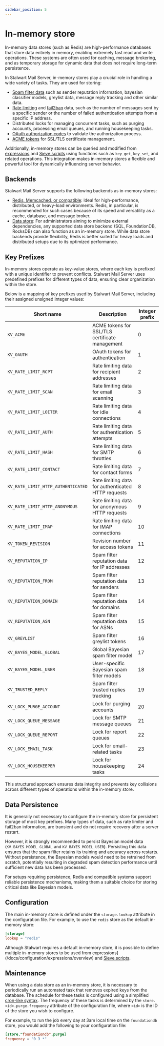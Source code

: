 ```yaml
---
sidebar_position: 5
---
```


# In-memory store

In-memory data stores (such as Redis) are high-performance databases that store data entirely in memory, enabling extremely fast read and write operations. These systems are often used for caching, message brokering, and as temporary storage for dynamic data that does not require long-term persistence.

In Stalwart Mail Server, in-memory stores play a crucial role in handling a wide variety of tasks. They are used for storing:

- [Spam filter data](/docs/spamfilter/settings/database) such as sender reputation information, bayesian classifier models, greylist data, message reply tracking and other similar data.
- [Rate limiting](/docs/smtp/inbound/throttle) and [fail2ban](/docs/server/auto-ban) data, such as the number of messages sent by a specific sender or the number of failed authentication attempts from a specific IP address.
- Distributed locks for managing concurrent tasks, such as purging accounts, processing email queues, and running housekeeping tasks.
- [OAuth authorization codes](/docs/auth/oauth/overview) to validate the authorization process.
- [ACME tokens](/docs/server/tls/acme/overview) for SSL/TLS certificate management.

Additionally, in-memory stores can be queried and modified from [expressions](/docs/configuration/expressions/overview) and [Sieve scripts](/docs/sieve/overview) using functions such as `key_get`, `key_set`, and related operations. This integration makes in-memory stores a flexible and powerful tool for dynamically influencing server behavior.

## Backends

Stalwart Mail Server supports the following backends as in-memory stores:

- [Redis, Memcached, or compatible](/docs/storage/backends/redis): Ideal for high-performance, distributed, or heavy-load environments. Redis, in particular, is recommended for such cases because of its speed and versatility as a cache, database, and message broker.
- [Data store](/docs/storage/data): For administrators aiming to minimize external dependencies, any supported data store backend (SQL, FoundationDB, RocksDB) can also function as an in-memory store. While data store backends provide flexibility, Redis is better suited for heavy loads and distributed setups due to its optimized performance.

## Key Prefixes

In-memory stores operate as key-value stores, where each key is prefixed with a unique identifier to prevent conflicts. Stalwart Mail Server uses predefined prefixes for different types of data, ensuring clear organization within the store.

Below is a mapping of key prefixes used by Stalwart Mail Server, including their assigned unsigned integer values:

| **Short name**                 | **Description**                                  | **Integer prefix** |
|----------------------------|------------------------------------------------------|--------------|
| `KV_ACME`                  | ACME tokens for SSL/TLS certificate management       | 0            |
| `KV_OAUTH`                 | OAuth tokens for authentication                      | 1            |
| `KV_RATE_LIMIT_RCPT`       | Rate limiting data for recipient addresses           | 2            |
| `KV_RATE_LIMIT_SCAN`       | Rate limiting data for email scanning                | 3            |
| `KV_RATE_LIMIT_LOITER`     | Rate limiting data for idle connections              | 4            |
| `KV_RATE_LIMIT_AUTH`       | Rate limiting data for authentication attempts       | 5            |
| `KV_RATE_LIMIT_HASH`       | Rate limiting data for SMTP throttles         | 6            |
| `KV_RATE_LIMIT_CONTACT`    | Rate limiting data for contact forms          | 7            |
| `KV_RATE_LIMIT_HTTP_AUTHENTICATED` | Rate limiting data for authenticated HTTP requests | 8            |
| `KV_RATE_LIMIT_HTTP_ANONYMOUS`    | Rate limiting data for anonymous HTTP requests     | 9            |
| `KV_RATE_LIMIT_IMAP`       | Rate limiting data for IMAP connections              | 10           |
| `KV_TOKEN_REVISION`        | Revision number for access tokens                    | 11           |
| `KV_REPUTATION_IP`         | Spam filter reputation data for IP addresses         | 12           |
| `KV_REPUTATION_FROM`       | Spam filter reputation data for senders              | 13           |
| `KV_REPUTATION_DOMAIN`     | Spam filter reputation data for domains              | 14           |
| `KV_REPUTATION_ASN`        | Spam filter reputation data for ASNs                 | 15           |
| `KV_GREYLIST`              | Spam filter greylist tokens                          | 16           |
| `KV_BAYES_MODEL_GLOBAL`    | Global Bayesian spam filter model                    | 17           |
| `KV_BAYES_MODEL_USER`      | User-specific Bayesian spam filter models            | 18           |
| `KV_TRUSTED_REPLY`         | Spam filter trusted replies tracking                 | 19           |
| `KV_LOCK_PURGE_ACCOUNT`    | Lock for purging accounts                            | 20           |
| `KV_LOCK_QUEUE_MESSAGE`    | Lock for SMTP message queues                         | 21           |
| `KV_LOCK_QUEUE_REPORT`     | Lock for report queues                               | 22           |
| `KV_LOCK_EMAIL_TASK`       | Lock for email-related tasks                         | 23           |
| `KV_LOCK_HOUSEKEEPER`      | Lock for housekeeping tasks                          | 24           |

This structured approach ensures data integrity and prevents key collisions across different types of operations within the in-memory store.

## Data Persistence

It is generally not necessary to configure the in-memory store for persistent storage of most key prefixes. Many types of data, such as rate limiter and fail2ban information, are transient and do not require recovery after a server restart.

However, it is strongly recommended to persist Bayesian model data (`KV_BAYES_MODEL_GLOBAL` and `KV_BAYES_MODEL_USER`). Persisting this data ensures that the spam filter retains its training and accuracy across restarts. Without persistence, the Bayesian models would need to be retrained from scratch, potentially resulting in degraded spam detection performance until sufficient new data has been processed. 

For setups requiring persistence, Redis and compatible systems support reliable persistence mechanisms, making them a suitable choice for storing critical data like Bayesian models.


## Configuration

The main in-memory store is defined under the `storage.lookup` attribute in the configuration file. For example, to use the `redis` store as the default in-memory store:

```toml
[storage]
lookup = "redis"
```

Although Stalwart requires a default in-memory store, it is possible to define multiple in-memory stores to be used from expressions](/docs/configuration/expressions/overview) and [Sieve scripts](/docs/sieve/overview). 

## Maintenance

When using a data store as an in-memory store, it is necessary to periodically run an automated task that removes expired keys from the database. The schedule for these tasks is configured using a simplified [cron-like syntax](/docs/configuration/values/cron). The frequency of these tasks is determined by the `store.<id>.purge.frequency` attribute of the configuration file, where `<id>` is the ID of the store you wish to configure.

For example, to run the job every day at 3am local time on the `foundationdb` store, you would add the following to your configuration file:

```toml
[store."foundationdb".purge]
frequency = "0 3 *"
```
